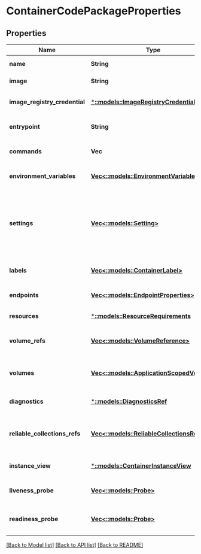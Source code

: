 # ContainerCodePackageProperties

## Properties
Name | Type | Description | Notes
------------ | ------------- | ------------- | -------------
**name** | **String** | The name of the code package. | [default to null]
**image** | **String** | The Container image to use. | [default to null]
**image_registry_credential** | [***::models::ImageRegistryCredential**](ImageRegistryCredential.md) | Image registry credential. | [optional] [default to null]
**entrypoint** | **String** | Override for the default entry point in the container. | [optional] [default to null]
**commands** | **Vec<String>** | Command array to execute within the container in exec form. | [optional] [default to null]
**environment_variables** | [**Vec<::models::EnvironmentVariable>**](EnvironmentVariable.md) | The environment variables to set in this container | [optional] [default to null]
**settings** | [**Vec<::models::Setting>**](Setting.md) | The settings to set in this container. The setting file path can be fetched from environment variable \&quot;Fabric_SettingPath\&quot;. The path for Windows container is \&quot;C:\\\\secrets\&quot;. The path for Linux container is \&quot;/var/secrets\&quot;. | [optional] [default to null]
**labels** | [**Vec<::models::ContainerLabel>**](ContainerLabel.md) | The labels to set in this container. | [optional] [default to null]
**endpoints** | [**Vec<::models::EndpointProperties>**](EndpointProperties.md) | The endpoints exposed by this container. | [optional] [default to null]
**resources** | [***::models::ResourceRequirements**](ResourceRequirements.md) | The resources required by this container. | [default to null]
**volume_refs** | [**Vec<::models::VolumeReference>**](VolumeReference.md) | Volumes to be attached to the container. The lifetime of these volumes is independent of the application&#39;s lifetime. | [optional] [default to null]
**volumes** | [**Vec<::models::ApplicationScopedVolume>**](ApplicationScopedVolume.md) | Volumes to be attached to the container. The lifetime of these volumes is scoped to the application&#39;s lifetime. | [optional] [default to null]
**diagnostics** | [***::models::DiagnosticsRef**](DiagnosticsRef.md) | Reference to sinks in DiagnosticsDescription. | [optional] [default to null]
**reliable_collections_refs** | [**Vec<::models::ReliableCollectionsRef>**](ReliableCollectionsRef.md) | A list of ReliableCollection resources used by this particular code package. Please refer to ReliableCollectionsRef for more details. | [optional] [default to null]
**instance_view** | [***::models::ContainerInstanceView**](ContainerInstanceView.md) | Runtime information of a container instance. | [optional] [default to null]
**liveness_probe** | [**Vec<::models::Probe>**](Probe.md) | An array of liveness probes for a code package. It determines when to restart a code package. | [optional] [default to null]
**readiness_probe** | [**Vec<::models::Probe>**](Probe.md) | An array of readiness probes for a code package. It determines when to unpublish an endpoint. | [optional] [default to null]

[[Back to Model list]](../README.md#documentation-for-models) [[Back to API list]](../README.md#documentation-for-api-endpoints) [[Back to README]](../README.md)


